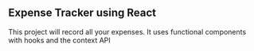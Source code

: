 ## Expense Tracker using React

This project will record all your expenses. It uses functional components with hooks and the context API
